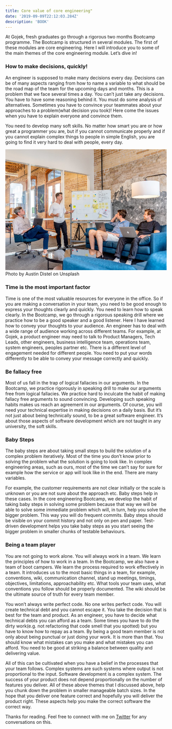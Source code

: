```yaml
---
title: Core value of core engineering"
date: '2019-09-09T22:12:03.284Z'
description: 'BOOK'
---
```


At Gojek, fresh graduates go through a rigorous two months Bootcamp programme. The Bootcamp is structured in several modules. The first of these modules are core engineering. Here I will introduce you to some of the main themes of the core engineering module. Let’s dive in!

### How to make decisions, quickly!

An engineer is supposed to make many decisions every day. Decisions can be of many aspects ranging from how to name a variable to what should be the road map of the team for the upcoming days and months. This is a problem that we face several times a day. You can’t just take any decisions. You have to have some reasoning behind it. You must do some analysis of alternatives. Sometimes you have to convince your teammates about your approaches to a problem(what decision you took)! Here come the issues when you have to explain everyone and convince them.

You need to develop many soft skills. No matter how smart you are or how great a programmer you are, but if you cannot communicate properly and if you cannot explain complex things to people in simple English, you are going to find it very hard to deal with people, every day.

![IMAGE](1.jpeg)
Photo by Austin Distel on Unsplash

### Time is the most important factor

Time is one of the most valuable resources for everyone in the office. So if you are making a conversation in your team, you need to be good enough to express your thoughts clearly and quickly. You need to learn how to speak clearly. In the Bootcamp, we go through a rigorous speaking drill where we practice how to be a good speaker and a good listener. Here I have learned how to convey your thoughts to your audience. An engineer has to deal with a wide range of audience working across different teams. For example, at Gojek, a product engineer may need to talk to Product Managers, Tech Leads, other engineers, business intelligence team, operations team, system engineers, peoples partner etc. There is a different level of engagement needed for different people. You need to put your words differently to be able to convey your message correctly and quickly.

### Be fallacy free

Most of us fall in the trap of logical fallacies in our arguments. In the Bootcamp, we practice rigorously in speaking drill to make our arguments free from logical fallacies. We practice hard to inculcate the habit of making fallacy free arguments to sound convincing. Developing such speaking habits makes us reach an agreement in our arguments.
Of course, you will need your technical expertise in making decisions on a daily basis. But it’s not just about being technically sound, to be a great software engineer. It’s about those aspects of software development which are not taught in any university, the soft skills.

### Baby Steps

The baby steps are about taking small steps to build the solution of a complex problem iteratively. Most of the time you don’t know prior to solving the problem what the solution is going to look like. In complex engineering areas, such as ours, most of the time we can’t say for sure for example how the service or app will look like in the end. There are many variables.

For example, the customer requirements are not clear initially or the scale is unknown or you are not sure about the approach etc. Baby steps help in these cases. In the core engineering Bootcamp, we develop the habit of taking baby steps in solving some problem because that way we will be able to solve some immediate problem which will, in turn, help you solve the bigger problem. This way you will do frequent commits. Baby steps should be visible on your commit history and not only on pen and paper. Test-driven development helps you take baby steps as you start seeing the bigger problem in smaller chunks of testable behaviours.


### Being a team player

You are not going to work alone. You will always work in a team. We learn the principles of how to work in a team. In the Bootcamp, we also have a team of boot campers. We learn the process required to work effectively in a team. It introduces us to the most basic things in a team, for example, conventions, wiki, communication channel, stand up meetings, timings, objectives, limitations, approachability etc. What tools your team uses, what conventions you follow should be properly documented. The wiki should be the ultimate source of truth for every team member.

You won’t always write perfect code. No one writes perfect code. You will create technical debt and you cannot escape it. You take the decision that is best for the team and product. As an engineer, you have to decide what technical debts you can afford as a team. Some times you have to do the dirty work(e.g. not refactoring that code smell that you spotted) but you have to know how to repay as a team. By being a good team member is not only about being punctual or just doing your work. It is more than that. You should know what mistakes can you make and what mistakes you can afford. You need to be good at striking a balance between quality and delivering value.

All of this can be cultivated when you have a belief in the processes that your team follows.
Complex systems are such systems where output is not proportional to the input. Software development is a complex system. The success of your product does not depend proportionally on the number of features you deliver. All of these above themes that I discussed above, help you chunk down the problem in smaller manageable batch sizes. In the hope that you deliver one feature correct and hopefully you will deliver the product right. These aspects help you make the correct software the correct way.

Thanks for reading. Feel free to connect with me on [Twitter](https://twitter.com/whoAbhishekSah) for any conversations on this.